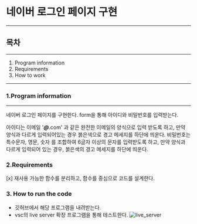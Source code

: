 # 네이버 로그인 페이지 구현
---




## 목차
---
1. Program information
2. Requirements
3. How to work
---

### 1.Program information
---
네이버 로그인 페이지를 구현한다.
form을 통해 아이디와 비밀번호를 입력받는다. 

아이디는 이메일 '___@___.com' 과 같은 완전한 이메일의 양식으로 입력 받도록 하고, 만약 양식과 다르게 입력되어있는 경우 붉은색으로 경고 메세지를 하단에 띄운다. 
비밀번호는 특수문자, 영문, 숫자 를 조합하여 6글자 이상의 문자를 입력받도록 하고, 만약 양식과 다르게 입력되어 있는 경우, 붉은색의 경고 메세지를 하단에 띄운다. 


### 2.Requirements
[x] 재사용 가능한 함수를 분리하고, 함수를 중심으로 코드를 설계한다. 



### 3. How to run the code
- 깃허브에서 해당 프로그램을 내려받는다. 
- vsc의 live server 확장 프로그램을 통해 테스트한다.
  ![live_server](https://github.com/chaeyoungg/js_naverlogin/blob/main/%EB%9D%BC%EC%9D%B4%EB%B8%8C%EC%84%9C%EB%B2%84.png)

